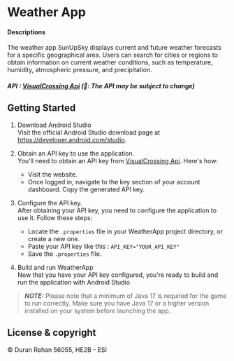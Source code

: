 # Weather App
#### Descriptions
The weather app SunUpSky displays current and future weather forecasts for a specific geographical area. Users can search for cities or regions to obtain information on current weather conditions, such as temperature, humidity, atmospheric pressure, and precipitation.
##### API : [VisualCrossing Api](https://www.visualcrossing.com/weather-api "visualcrossing") (**__📝:__** The API may be subject to change)

## Getting Started
1. Download Android Studio  
Visit the official Android Studio download page at https://developer.android.com/studio.
2. Obtain an API key to use the application.  
You'll need to obtain an API key from [VisualCrossing Api](https://www.visualcrossing.com/weather-api "visualcrossing"). Here's how:

    - Visit the website.
    - Once logged in, navigate to the key section of your account dashboard. Copy the generated API key.
3. Configure the API key.  
  After obtaining your API key, you need to configure the application to use it. Follow these steps:

    - Locate the `.properties` file in your WeatherApp project directory, or create a new one.
    - Paste your API key like this : `API_KEY="YOUR_API_KEY"` 
    - Save the `.properties` file.
4. Build and run WeatherApp  
Now that you have your API key configured, you're ready to build and run the application with Android Studio
> **_NOTE:_**  Please note that a minimum of Java 17 is required for the game to run correctly. Make sure you have Java 17 or a higher version installed on your system before launching the app.
## License & copyright

© Duran Rehan 56055, HE2B - ESI
